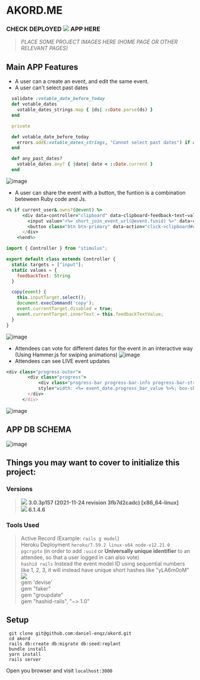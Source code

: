 # AKORD.ME
### CHECK DEPLOYED <img src="https://img.shields.io/badge/Heroku-430098?style=for-the-badge&logo=heroku&logoColor=white"> APP HERE

> *PLACE SOME PROJECT IMAGES HERE (HOME PAGE OR OTHER RELEVANT PAGES)*

## Main APP Features
- A user can a create an event, and edit the same event.
- A user can't select past dates
```ruby
  validate :votable_date_before_today
  def votable_dates
    votable_dates_strings.map { |ds| ::Date.parse(ds) }
  end

  private

  def votable_date_before_today
    errors.add(:votable_dates_strings, "Cannot select past dates") if any_past_dates?
  end

  def any_past_dates?
    votable_dates.any? { |date| date < ::Date.current }
  end
```
![image](https://user-images.githubusercontent.com/71459774/158896156-2b1c8a7f-20b8-463e-b658-347a29f30e69.png)

- A user can share the event with a button, the funtion is a combination beteween Ruby code and Js.
```ruby
<% if current_user&.owns?(@event) %>
      <div data-controller="clipboard" data-clipboard-feedback-text-value="Copied!">
        <input value="<%= short_join_event_url(@event.funid) %>" data-clipboard-target="input" type="text" readonly>
        <button class="btn btn-primary" data-action="click->clipboard#copy">Share with your compas</button>
      </div>
    <%end%>
```
```JavaScript
import { Controller } from "stimulus";

export default class extends Controller {
  static targets = ["input"];
  static values = {
    feedbackText: String
  }

  copy(event) {
    this.inputTarget.select();
    document.execCommand('copy');
    event.currentTarget.disabled = true;
    event.currentTarget.innerText = this.feedbackTextValue;
  }
}

```
![image](https://user-images.githubusercontent.com/71459774/159031437-d4d85c2b-dad9-4451-886f-55e5bd3917bb.png)
- Attendees can vote for different dates for the event in an interactive way (Using Hammer.js for swiping animations)
![image](https://user-images.githubusercontent.com/72522628/159566185-18e47135-b0bc-4b30-9aac-6770dab94e57.png)
- Attendees can see LIVE event updates
```ruby
<div class="progress-outer">
        <div class="progress">
            <div class="progress-bar progress-bar-info progress-bar-striped active"
            style="width: <%= event_date.progress_bar_value %>%; box-shadow:-1px 10px 10px rgba(91, 192, 222, 0.7);"></div>
        </div>
      </div>
```
![image](https://user-images.githubusercontent.com/71459774/160003834-da5cedae-d38b-45c8-8d71-93db7fb6df17.png)


## APP DB SCHEMA
![image](https://user-images.githubusercontent.com/72522628/158682746-1f6e0c6d-0b9d-4e76-bf93-7a9aadbad80f.png)


## Things you may want to cover to initialize this project:
### Versions
> <img src="https://img.shields.io/badge/Ruby-CC342D?style=for-the-badge&logo=ruby&logoColor=white"> <strong> 3.0.3p157 (2021-11-24 revision 3fb7d2cadc) [x86_64-linux]</strong><br>
> <img src="https://img.shields.io/badge/Ruby_on_Rails-CC0000?style=for-the-badge&logo=ruby-on-rails&logoColor=white"> <strong> 6.1.4.6 </strong>
### Tools Used
> Active Record (Example: `rails g model`) <br>
> Heroku Deployment `heroku/7.59.2 linux-x64 node-v12.21.0 `<br>
> `pgcrypto` (in order to add `:uuid` or <strong>Universally unique identifier</strong> to an attendee, so that a user logged in can also vote) <br>
>  `hashid rails` Instead the event model ID using sequential numbers like 1, 2, 3, it will instead have unique short hashes like "yLA6m0oM" <br>
> <img src="https://user-images.githubusercontent.com/72522628/158295411-9dd5ff4a-e40c-4d15-a0b9-0ec257d5ea6f.png"> <br>
> gem 'devise' <br>
> gem "faker" <br>
> gem "groupdate" <br>
> gem "hashid-rails", "~> 1.0" <br>

## Setup

```shell
 git clone git@github.com:daniel-enqz/akord.git
 cd akord
 rails db:create db:migrate db:seed:replant
 bundle install
 yarn install
 rails server
```
Open you browser and visit `localhost:3000`
